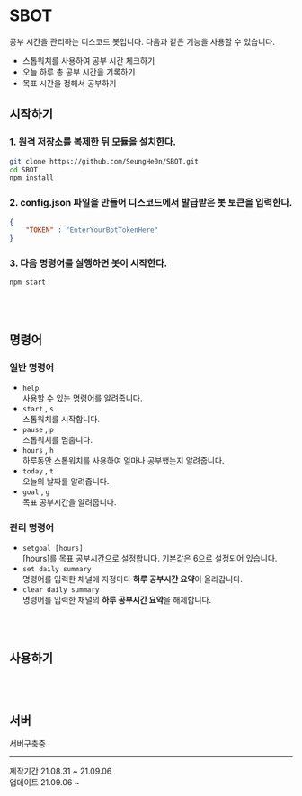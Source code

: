 # SBOT
공부 시간을 관리하는 디스코드 봇입니다. 다음과 같은 기능을 사용할 수 있습니다.
 - 스톱워치를 사용하여 공부 시간 체크하기
 - 오늘 하루 총 공부 시간을 기록하기
 - 목표 시간을 정해서 공부하기  
## 시작하기
### 1. 원격 저장소를 복제한 뒤 모듈을 설치한다.
```bash
git clone https://github.com/SeungHe0n/SBOT.git
cd SBOT
npm install
```

### 2. config.json 파일을 만들어 디스코드에서 발급받은 봇 토큰을 입력한다.
```json
{
    "TOKEN" : "EnterYourBotTokenHere"
}
```

### 3. 다음 명령어를 실행하면 봇이 시작한다.
```bash
npm start
```

<br><br>

## 명령어
### 일반 명령어
- `help`  
사용할 수 있는 명령어를 알려줍니다.  
- `start` , `s`  
스톱워치를 시작합니다.
- `pause` , `p`  
스톱워치를 멈춥니다.
- `hours` , `h`  
하루동안 스톱워치를 사용하여 얼마나 공부했는지 알려줍니다.
- `today` , `t`  
오늘의 날짜를 알려줍니다.
- `goal` , `g`  
목표 공부시간을 알려줍니다.

### 관리 명령어
- `setgoal [hours]`  
[hours]를 목표 공부시간으로 설정합니다. 기본값은 6으로 설정되어 있습니다.
- `set daily summary`  
명령어를 입력한 채널에 자정마다 **하루 공부시간 요약**이 올라갑니다.
- `clear daily summary`  
명령어를 입력한 채널의 **하루 공부시간 요약**을 해제합니다.

<br><br>

## 사용하기

<br><br>

## 서버
서버구축중

---
제작기간 21.08.31 ~ 21.09.06  
업데이트 21.09.06 ~
